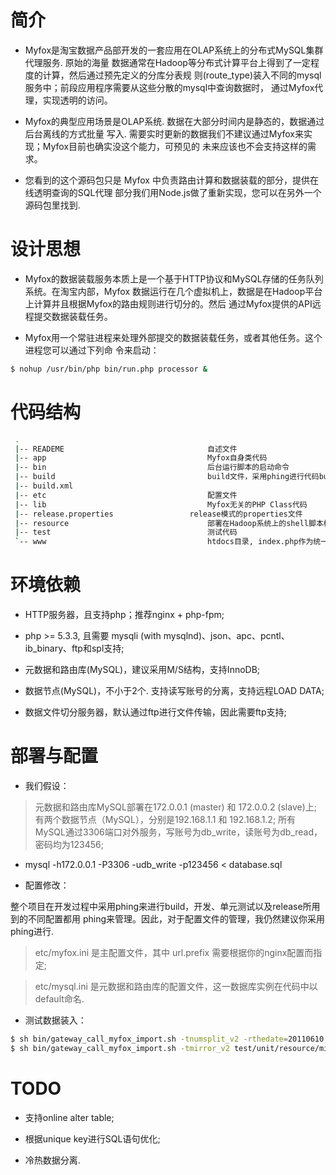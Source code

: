 # 简介 #

* Myfox是淘宝数据产品部开发的一套应用在OLAP系统上的分布式MySQL集群代理服务. 原始的海量
  数据通常在Hadoop等分布式计算平台上得到了一定程度的计算，然后通过预先定义的分库分表规
  则(route_type)装入不同的mysql服务中；前段应用程序需要从这些分散的mysql中查询数据时，
  通过Myfox代理，实现透明的访问。

* Myfox的典型应用场景是OLAP系统. 数据在大部分时间内是静态的，数据通过后台离线的方式批量
  写入. 需要实时更新的数据我们不建议通过Myfox来实现；Myfox目前也确实没这个能力，可预见的
  未来应该也不会支持这样的需求。

* 您看到的这个源码包只是 Myfox 中负责路由计算和数据装载的部分，提供在线透明查询的SQL代理
  部分我们用Node.js做了重新实现，您可以在另外一个源码包里找到.

# 设计思想 #

* Myfox的数据装载服务本质上是一个基于HTTP协议和MySQL存储的任务队列系统。在淘宝内部，Myfox
  数据运行在几个虚拟机上，数据是在Hadoop平台上计算并且根据Myfox的路由规则进行切分的。然后
  通过Myfox提供的API远程提交数据装载任务。

* Myfox用一个常驻进程来处理外部提交的数据装载任务，或者其他任务。这个进程您可以通过下列命
  令来启动：

```bash
$ nohup /usr/bin/php bin/run.php processor &
```

# 代码结构 #

```bash
 .
 |-- READEME								自述文件
 |-- app									Myfox自身类代码
 |-- bin									后台运行脚本的启动命令
 |-- build									build文件，采用phing进行代码build
 |-- build.xml
 |-- etc									配置文件
 |-- lib									Myfox无关的PHP Class代码
 |-- release.properties					release模式的properties文件
 |-- resource								部署在Hadoop系统上的shell脚本模版
 |-- test									测试代码
 `-- www									htdocs目录, index.php作为统一入口程序
```

# 环境依赖 #

* HTTP服务器，且支持php；推荐nginx + php-fpm;

* php >= 5.3.3, 且需要 mysqli (with mysqlnd)、json、apc、pcntl、ib_binary、ftp和spl支持;

* 元数据和路由库(MySQL)，建议采用M/S结构，支持InnoDB;

* 数据节点(MySQL)，不小于2个. 支持读写账号的分离，支持远程LOAD DATA; 

* 数据文件切分服务器，默认通过ftp进行文件传输，因此需要ftp支持;

# 部署与配置 #

* 我们假设：

> 元数据和路由库MySQL部署在172.0.0.1 (master) 和 172.0.0.2 (slave)上;
> 有两个数据节点（MySQL），分别是192.168.1.1 和 192.168.1.2;
> 所有MySQL通过3306端口对外服务，写账号为db_write，读账号为db_read，密码均为123456;

* mysql -h172.0.0.1 -P3306 -udb_write -p123456 < database.sql

* 配置修改：

整个项目在开发过程中采用phing来进行build，开发、单元测试以及release所用到的不同配置都用
phing来管理。因此，对于配置文件的管理，我仍然建议你采用phing进行.

> etc/myfox.ini 是主配置文件，其中 url.prefix 需要根据你的nginx配置而指定;

> etc/mysql.ini 是元数据和路由库的配置文件，这一数据库实例在代码中以default命名.

* 测试数据装入：

```bash
$ sh bin/gateway_call_myfox_import.sh -tnumsplit_v2 -rthedate=20110610,cid=1 test/unit/resource/numsplit_import_data_file.txt
$ sh bin/gateway_call_myfox_import.sh -tmirror_v2 test/unit/resource/mirror_import_data_file.txt 1
```
# TODO #

* 支持online alter table;

* 根据unique key进行SQL语句优化;

* 冷热数据分离.

